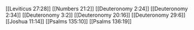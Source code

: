 [[Leviticus 27:28]]
[[Numbers 21:2]]
[[Deuteronomy 2:24]]
[[Deuteronomy 2:34]]
[[Deuteronomy 3:2]]
[[Deuteronomy 20:16]]
[[Deuteronomy 29:6]]
[[Joshua 11:14]]
[[Psalms 135:10]]
[[Psalms 136:19]]
